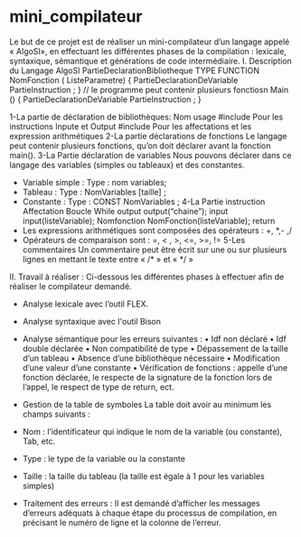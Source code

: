 # mini_compilateur
Le but de ce projet est de réaliser un mini-compilateur d’un langage appelé « AlgoSI», en effectuant les différentes phases de la compilation : lexicale, syntaxique, sémantique et générations de code intermédiaire.
I.	Description du Langage AlgoSI
	PartieDeclarationBibliotheque
	TYPE FUNCTION  NomFonction ( ListeParametre)
	{
	         PartieDeclarationDeVariable
	        PartieInstruction ;
	}
	// le programme peut contenir plusieurs fonctiosn
	Main ()
	{
	        PartieDeclarationDeVariable
	        PartieInstruction ;
	}

1-La partie de déclaration de bibliothèques:
	Nom	usage
	#include <InOut>	Pour les instructions Inpute et Output
	#include<Arithme>	Pour les affectations et les expression arithmétiques
2-La partie déclarations de fonctions 
Le langage peut contenir plusieurs fonctions, qu’on doit déclarer avant la fonction main().
3-La Partie déclaration de variables
Nous pouvons déclarer dans ce langage des variables (simples ou tableaux) et des constantes.
-	Variable simple : Type : nom variables;
-	Tableau         : Type : NomVariables [taille] ;
-	Constante : Type : CONST NomVariables ;
4-La Partie instruction
Affectation	
Boucle	While 
output	output(“chaine”);
input	input(listeVariable);
Nomfonction 	NomFonction(listeVariable);
return	
-	Les expressions arithmétiques sont  composées des opérateurs : +, *,- ,/
-	Opérateurs de comparaison sont : =, < , >, <=, >=, !=
5-Les commentaires
Un commentaire peut être écrit sur une ou sur plusieurs lignes en mettant le texte entre « /* » et « */ »

II.	Travail à réaliser : 
Ci-dessous les différentes phases à effectuer afin de réaliser le compilateur demandé. 
-	Analyse lexicale avec l’outil FLEX.
-	Analyse  syntaxique avec l'outil Bison 
-	Analyse sémantique pour les erreurs suivantes :
•	Idf non déclaré
•	Idf double déclarée
•	Non compatibilité de type
•	Dépassement de la taille d’un tableau
•	Absence d’une bibliothèque nécessaire
•	Modification d’une valeur d’une constante
•	Vérification de fonctions : appelle d’une fonction déclarée, le respecte de la signature de la fonction lors de l’appel, le respect de type de return, ect.

-	Gestion de la table de symboles La table doit avoir au minimum les champs suivants : 
-	Nom : l’identificateur qui indique le nom de la variable (ou constante), Tab, etc. 
-	Type : le type de la variable ou la constante 
-	Taille : la taille du tableau (la taille est égale à 1 pour les variables simples) 

-	Traitement des erreurs : 
Il est demandé d’afficher les messages d’erreurs adéquats à chaque étape du processus de compilation, en précisant le numéro de ligne et la colonne de l’erreur.

